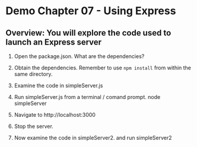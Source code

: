 # Demo Chapter 07 - Using Express
## Overview: You will explore the code used to launch an Express server


1. Open the package.json. What are the dependencies?

1. Obtain the dependencies. Remember to use `npm install` from within the same directory. 


1. Examine the code in 
simpleServer.js

1. Run simpleServer.js from a terminal / comand prompt.
node simpleServer

1. Navigate to 
http://localhost:3000

1. Stop the server.

1. Now examine the code in simpleServer2.  and
run simpleServer2
